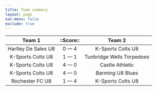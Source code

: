 ```yaml
---
title: Team summary
layout: page
nav-menu: false
exclude: true
---
```




|       Team 1        |  ::Score::  |          Team 2           |
|:-------------------:|:-----------:|:-------------------------:|
| Hartley De Sales U8 | 0 &mdash; 4 |     K-Sports Colts U8     |
|  K-Sports Colts U8  | 1 &mdash; 1 | Tunbridge Wells Torpedoes |
|  K-Sports Colts U8  | 4 &mdash; 0 |      Castle Athletic      |
|  K-Sports Colts U8  | 4 &mdash; 0 |     Barming U8 Blues      |
|   Rochester FC U8   | 1 &mdash; 4 |     K-Sports Colts U8     |

 <br /><br /><br />